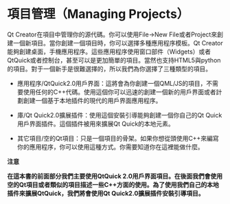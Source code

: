 # 項目管理（Managing Projects）

Qt Creator在項目中管理你的源代碼。你可以使用File->New File或者Project來創建一個新項目。當你創建一個項目時，你可以選擇多種應用程序模板。Qt Creator 能夠創建桌面，手機應用程序。這些應用程序使用窗口部件（Widgets）或者QtQuick或者控制台，甚至可以是更加簡單的項目。當然也支持HTML5與python的項目。對于一個新手是很難選擇的，所以我們為你選擇了三種類型的項目。

* 應用程序/QtQuick2.0用戶界面：這將會為你創建一個QML/JS的項目，不需要使用任何的C++代碼。使用這個你可以迅速的創建一個新的用戶界面或者計劃創建一個基于本地插件的現代的用戶界面應用程序。

* 庫/Qt Quick2.0擴展插件：使用這個安裝引導能夠創建一個你自己的Qt Quick用戶界面插件。這個插件被用來擴展Qt Quick的本地元素。

* 其它項目/空的Qt項目：只是一個項目的骨架。如果你想從頭使用C++來編寫你的應用程序，你可以使用這種方式。你需要知道你在這裡能做什麼。

**注意**

**在這本書的前面部分我們主要使用QtQuick 2.0用戶界面項目。在後面我們會使用空的Qt項目或者類似的項目描述一些C++方面的使用。為了使用我們自己的本地插件來擴展QtQuick，我們將會使用Qt Quick2.0擴展插件安裝引導項目。**
